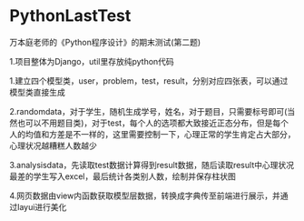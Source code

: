 # PythonLastTest
万本庭老师的《Python程序设计》的期末测试(第二题)

1.项目整体为Django，util里存放纯python代码

1.建立四个模型类，user，problem，test，result，分别对应四张表，可以通过模型类直接生成

2.randomdata，对于学生，随机生成学号，姓名，对于题目，只需要标号即可(当然也可以不用题目类)，对于test，每个人的选项都大致接近正态分布，但是每个人的均值和方差是不一样的，这里需要控制一下，心理正常的学生肯定占大部分，心理状况越糟糕人数越少

3.analysisdata，先读取test数据计算得到result数据，随后读取result中心理状况最差的学生写入excel，最后统计各类别人数，绘制并保存柱状图

4.网页数据由view内函数获取模型层数据，转换成字典传至前端进行展示，并通过layui进行美化
